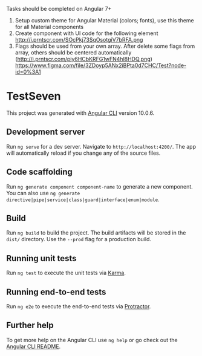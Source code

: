 Tasks should be completed on Angular 7+
1. Setup custom theme for Angular Material (colors; fonts), use this theme for all Material components
2. Create component with UI code for the following element http://i.prntscr.com/SOcPkj73SqOsotgiV7bRFA.png
3. Flags should be used from your own array. After delete some flags from array, others should be centered automatically (http://i.prntscr.com/piy6HCbKRFG1wFN4hl8HDQ.png)
https://www.figma.com/file/3ZDoyp5ANx2iBPta0d7CHC/Test?node-id=0%3A1

# TestSeven

This project was generated with [Angular CLI](https://github.com/angular/angular-cli) version 10.0.6.

## Development server

Run `ng serve` for a dev server. Navigate to `http://localhost:4200/`. The app will automatically reload if you change any of the source files.

## Code scaffolding

Run `ng generate component component-name` to generate a new component. You can also use `ng generate directive|pipe|service|class|guard|interface|enum|module`.

## Build

Run `ng build` to build the project. The build artifacts will be stored in the `dist/` directory. Use the `--prod` flag for a production build.

## Running unit tests

Run `ng test` to execute the unit tests via [Karma](https://karma-runner.github.io).

## Running end-to-end tests

Run `ng e2e` to execute the end-to-end tests via [Protractor](http://www.protractortest.org/).

## Further help

To get more help on the Angular CLI use `ng help` or go check out the [Angular CLI README](https://github.com/angular/angular-cli/blob/master/README.md).
